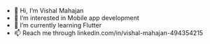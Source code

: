 - 👋 Hi, I’m Vishal Mahajan
- 👀 I’m interested in Mobile app development
- 🌱 I’m currently learning Flutter
- 📫 Reach me through linkedin.com/in/vishal-mahajan-494354215   
